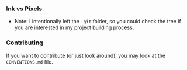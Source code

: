 ### Ink vs Pixels


* Note: I intentionally left the `.git` folder, so you could check the tree if you are interested in my project building process.

### Contributing
If you want to contribute (or just look around), you may look at the `CONVENTIONS.md` file.